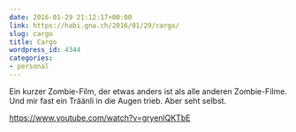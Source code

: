 ```yaml
---
date: 2016-01-29 21:12:17+00:00
link: https://habi.gna.ch/2016/01/29/cargo/
slug: cargo
title: Cargo
wordpress_id: 4344
categories:
- personal
---
```


Ein kurzer Zombie-Film, der etwas anders ist als alle anderen Zombie-Filme. Und mir fast ein Träänli in die Augen trieb. Aber seht selbst.

https://www.youtube.com/watch?v=gryenlQKTbE
